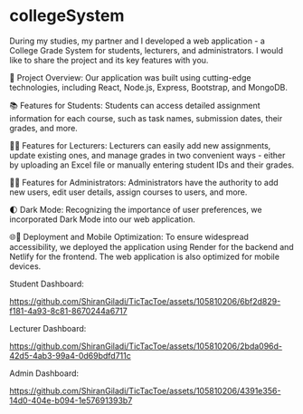 # collegeSystem

During my studies, my partner and I developed a web application - a College Grade System for students, lecturers, and administrators. I would like to share the project and its key features with you.

🚀 Project Overview:
Our application was built using cutting-edge technologies, including React, Node.js, Express, Bootstrap, and MongoDB.

📚 Features for Students:
Students can access detailed assignment information for each course, such as task names, submission dates, their grades, and more.

👨‍🏫 Features for Lecturers:
Lecturers can easily add new assignments, update existing ones, and manage grades in two convenient ways - either by uploading an Excel file or manually entering student IDs and their grades.

👨‍💼 Features for Administrators:
Administrators have the authority to add new users, edit user details, assign courses to users, and more.

🌓 Dark Mode:
Recognizing the importance of user preferences, we incorporated Dark Mode into our web application.

🌐📱 Deployment and Mobile Optimization:
To ensure widespread accessibility, we deployed the application using Render for the backend and Netlify for the frontend. The web application is also optimized for mobile devices.



Student Dashboard:

https://github.com/ShiranGiladi/TicTacToe/assets/105810206/6bf2d829-f181-4a93-8c81-8670244a6717


Lecturer Dashboard:

https://github.com/ShiranGiladi/TicTacToe/assets/105810206/2bda096d-42d5-4ab3-99a4-0d69bdfd711c


Admin Dashboard:

https://github.com/ShiranGiladi/TicTacToe/assets/105810206/4391e356-14d0-404e-b094-1e57691393b7
